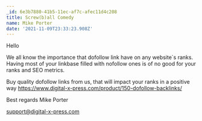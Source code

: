 ```yaml
---
_id: 6e3b7880-41b5-11ec-af7c-afec11d4c208
title: Screw(b)all Comedy
name: Mike Porter
date: '2021-11-09T23:33:23.908Z'
---
```

Hello 
 
We all know the importance that dofollow link have on any website`s ranks. 
Having most of your linkbase filled with nofollow ones is of no good for your ranks and SEO metrics. 
 
Buy quality dofollow links from us, that will impact your ranks in a positive way 
https://www.digital-x-press.com/product/150-dofollow-backlinks/ 
 
Best regards 
Mike Porter
 
support@digital-x-press.com
